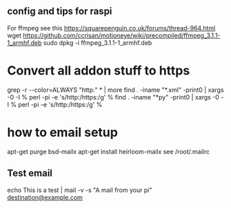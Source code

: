 ## config and tips for raspi

For ffmpeg see this https://squarepenguin.co.uk/forums/thread-964.html
wget https://github.com/ccrisan/motioneye/wiki/precompiled/ffmpeg_3.1.1-1_armhf.deb
sudo dpkg -i ffmpeg_3.1.1-1_armhf.deb

# Convert all addon stuff to https

grep -r --color=ALWAYS "http:" * | more
find . -iname "*.xml" -print0 | xargs -0 -I % perl -pi -e 's/http\:/https\:/g'  %
find . -iname "*py"   -print0 | xargs -0 -I % perl -pi -e 's/http\:/https\:/g'  %


# how to email setup
apt-get purge bsd-mailx
apt-get install heirloom-mailx
see /root/.mailrc
## Test email 
echo This is a test | mail -v -s "A mail from your pi" destination@example.com
